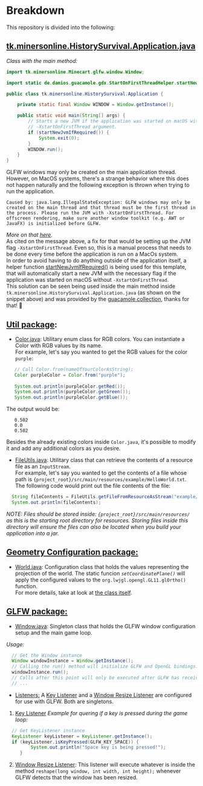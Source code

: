 # Breakdown

This repository is divided into the following:

## [tk.minersonline.HistorySurvival.Application.java](../src/main/java/tk/minersonline/HistorySurvival/Application.java)
_Class with the main method:_

``` java
import tk.minersonline.Minecart.glfw.window.Window;

import static de.damios.guacamole.gdx.StartOnFirstThreadHelper.startNewJvmIfRequired;

public class tk.minersonline.HistorySurvival.Application {

    private static final Window WINDOW = Window.getInstance();

    public static void main(String[] args) {
        // Starts a new JVM if the application was started on macOS without the
        // -XstartOnFirstThread argument.
        if (startNewJvmIfRequired()) {
            System.exit(0);
        }
        WINDOW.run();
    }
}
```

GLFW windows may only be created on the main application thread. However, on MacOS systems, there's a strange behavior where this does not happen naturally and the following exception is thrown when trying to run the application.

```console
Caused by: java.lang.IllegalStateException: GLFW windows may only be created on the main thread and that thread must be the first thread in the process. Please run the JVM with -XstartOnFirstThread. For offscreen rendering, make sure another window toolkit (e.g. AWT or JavaFX) is initialized before GLFW.
```
_More on that [here](http://forum.lwjgl.org/index.php?topic=6077.0)._  
As cited on the message above, a fix for that would be setting up the JVM flag `-XstartOnFirstThread`. Even so, this is a manual process that needs to be done every time before the application is run on a MacOs system.  
In order to avoid having to do anything outside of the application itself, a helper function [startNewJvmIfRequired()](https://github.com/crykn/guacamole/blob/eabb0ae27aecafad2ced071daf505b7222ec0074/gdx-desktop/src/main/java/de/damios/guacamole/gdx/StartOnFirstThreadHelper.java#L150) is being used for this template, that will automatically start a new JVM with the necessary flag if the application was started on macOS without `-XstartOnFirstThread`.  
This solution can be seen being used inside the main method inside `tk.minersonline.HistorySurvival.Application.java` (as shown on the snippet above) and was provided by the [guacamole collection](https://github.com/crykn/guacamole), thanks for that! :pray:

## [Util package](/tk/minersonline/Minecart/util):
 - [Color.java](/tk/minersonline/Minecart/util/Color.java): Utilitary enum class for RGB colors. You can instantiate a Color with RGB values by its name.  
  For example, let's say you wanted to get the RGB values for the color `purple`:  
  ``` java
     // Call Color.from(nameOfYourColorAsString);
     Color purpleColor = Color.from("purple");
     
     System.out.println(purpleColor.getRed());
     System.out.println(purpleColor.getGreen());
     System.out.println(purpleColor.getBlue());

  ```
  The output would be:
  ``` console
     0.502
     0.0
     0.502
  ```
  
  Besides the already existing colors inside `Color.java`, it's possible to modify it and add any additional colors as you desire.  
  
  - [FileUtils.java](/tk/minersonline/Minecart/util/FileUtils.java): Utilitary class that can retrieve the contents of a resource file as an `InputStream`.  
   For example, let's say you wanted to get the contents of a file whose path is `{project_root}/src/main/resources/example/HelloWorld.txt`.  
   The following code would print out the file contents of the file:
   ``` java
     String fileContents = FileUtils.getFileFromResourceAsStream("example/HelloWorld.txt").toString();
     System.out.println(fileContents);
   ```
   _NOTE: Files should be stored inside: `{project_root}/src/main/resources/` as this is the starting root directory for resources.
   Storing files inside this directory will ensure the files can also be located when you build your application into a jar._
   
## [Geometry Configuration package:](/src/main/java/tk/minersonline/Minecart/geometry/configuration)
   - [World.java](src/main/java/tk/minersonline/Minecart/geometry/configuration/World.java):
   Configuration class that holds the values representing the projection of the world.
   The static funcion _`setCoordinatePlane()`_ will apply the configured values to the `org.lwjgl.opengl.GL11.glOrtho()` function.  
   For more details, take at look at [the class itself](/src/main/java/tk/minersonline/Minecart/geometry/configuration/World.java).
   
## [GLFW package:](/tk/minersonline/Minecart/glfw)
   
   - [Window.java](/tk/minersonline/Minecart/glfw): Singleton class that holds the GLFW window configuration setup and the main game loop.
   
   _Usage:_
   ``` java
     // Get the Window instance
     Window windowInstance = Window.getInstance();
     // Calling the run() method will initialize GLFW and OpenGL bindings. Soon after that, the main game loop will start.
     windowInstance.run();
     // Calls after this point will only be executed after GLFW has received a signal to terminate..
     // ...
   ```
   
   - [Listeners:](/src/main/java/tk/minersonline/Minecart/glfw/listener) A [Key Listener](/src/main/java/tk/minersonline/Minecart/glfw/listener/KeyListener.java) and a [Window Resize Listener](/src/main/java/tk/minersonline/Minecart/glfw/listener/WindowResizeListener.java) are configured for use with GLFW. Both are singletons.

   1) [Key Listener](/src/main/java/tk/minersonline/Minecart/glfw/listener/KeyListener.java)
   _Example for quering if a key is pressed during the game loop:_
   ``` java
     // Get KeyListener instance
     KeyListener keyListener = KeyListener.getInstance();
     if (keyListener.isKeyPressed(GLFW_KEY_SPACE)) {
            System.out.println("Space key is being pressed!");
        }
   ```
   2) [Window Resize Listener](/src/main/java/tk/minersonline/Minecart/glfw/listener/WindowResizeListener.java): This listener will execute whatever is inside the method `reshape(long window, int width, int height);` whenever GLFW detects that the window has been resized.
